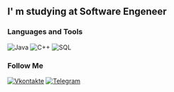 ## I' m studying at Software Engeneer


### Languages and Tools
![Java](https://img.shields.io/static/v1?message=<Java>&color=<COLOR>)
![C++](https://img.shields.io/static/v1?message=<C%2b%2b>&color=<COLOR>)
![SQL](https://img.shields.io/static/v1?message=<SQL>&color=<COLOR>)

### Follow Me
[![Vkontakte](https://img.shields.io/static/v1?message=<vkontakte>&color=<COLOR>)](https://vk.com/id234619812) 
[![Telegram](https://img.shields.io/static/v1?message=<vkontakte>&color=<COLOR>)](https://t.me/gafram) 